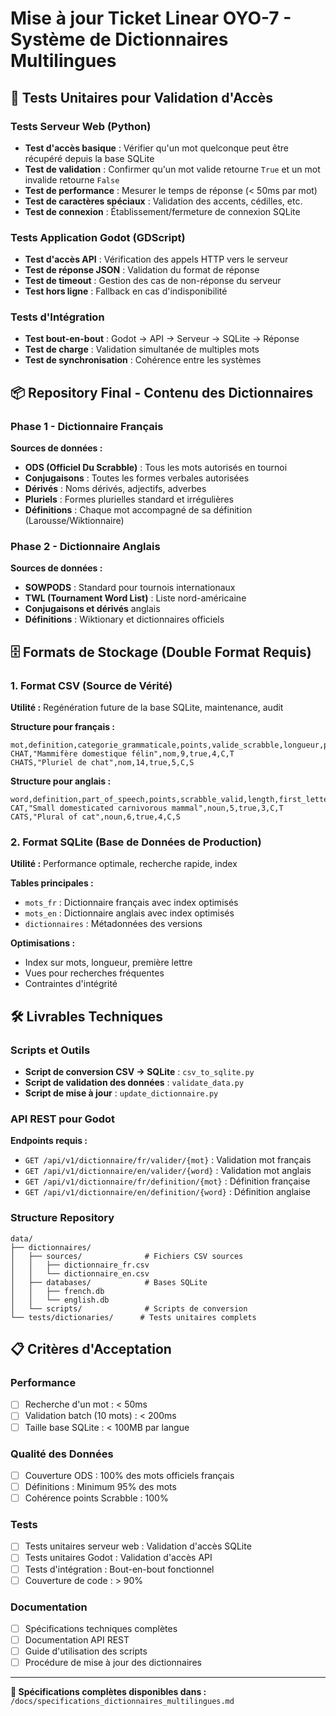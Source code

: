 # Mise à jour Ticket Linear OYO-7 - Système de Dictionnaires Multilingues

## 🧪 Tests Unitaires pour Validation d'Accès

### Tests Serveur Web (Python)
- **Test d'accès basique** : Vérifier qu'un mot quelconque peut être récupéré depuis la base SQLite
- **Test de validation** : Confirmer qu'un mot valide retourne `True` et un mot invalide retourne `False`
- **Test de performance** : Mesurer le temps de réponse (< 50ms par mot)
- **Test de caractères spéciaux** : Validation des accents, cédilles, etc.
- **Test de connexion** : Établissement/fermeture de connexion SQLite

### Tests Application Godot (GDScript)
- **Test d'accès API** : Vérification des appels HTTP vers le serveur
- **Test de réponse JSON** : Validation du format de réponse
- **Test de timeout** : Gestion des cas de non-réponse du serveur
- **Test hors ligne** : Fallback en cas d'indisponibilité

### Tests d'Intégration
- **Test bout-en-bout** : Godot → API → Serveur → SQLite → Réponse
- **Test de charge** : Validation simultanée de multiples mots
- **Test de synchronisation** : Cohérence entre les systèmes

## 📦 Repository Final - Contenu des Dictionnaires

### Phase 1 - Dictionnaire Français
**Sources de données :**
- **ODS (Officiel Du Scrabble)** : Tous les mots autorisés en tournoi
- **Conjugaisons** : Toutes les formes verbales autorisées
- **Dérivés** : Noms dérivés, adjectifs, adverbes
- **Pluriels** : Formes plurielles standard et irrégulières
- **Définitions** : Chaque mot accompagné de sa définition (Larousse/Wiktionnaire)

### Phase 2 - Dictionnaire Anglais  
**Sources de données :**
- **SOWPODS** : Standard pour tournois internationaux
- **TWL (Tournament Word List)** : Liste nord-américaine
- **Conjugaisons et dérivés** anglais
- **Définitions** : Wiktionary et dictionnaires officiels

## 🗄️ Formats de Stockage (Double Format Requis)

### 1. Format CSV (Source de Vérité)
**Utilité :** Regénération future de la base SQLite, maintenance, audit

**Structure pour français :**
```csv
mot,definition,categorie_grammaticale,points,valide_scrabble,longueur,premiere_lettre,derniere_lettre
CHAT,"Mammifère domestique félin",nom,9,true,4,C,T
CHATS,"Pluriel de chat",nom,14,true,5,C,S
```

**Structure pour anglais :**
```csv
word,definition,part_of_speech,points,scrabble_valid,length,first_letter,last_letter
CAT,"Small domesticated carnivorous mammal",noun,5,true,3,C,T
CATS,"Plural of cat",noun,6,true,4,C,S
```

### 2. Format SQLite (Base de Données de Production)
**Utilité :** Performance optimale, recherche rapide, index

**Tables principales :**
- `mots_fr` : Dictionnaire français avec index optimisés
- `mots_en` : Dictionnaire anglais avec index optimisés
- `dictionnaires` : Métadonnées des versions

**Optimisations :**
- Index sur mots, longueur, première lettre
- Vues pour recherches fréquentes
- Contraintes d'intégrité

## 🛠️ Livrables Techniques

### Scripts et Outils
- **Script de conversion CSV → SQLite** : `csv_to_sqlite.py`
- **Script de validation des données** : `validate_data.py`
- **Script de mise à jour** : `update_dictionnaire.py`

### API REST pour Godot
**Endpoints requis :**
- `GET /api/v1/dictionnaire/fr/valider/{mot}` : Validation mot français
- `GET /api/v1/dictionnaire/en/valider/{word}` : Validation mot anglais
- `GET /api/v1/dictionnaire/fr/definition/{mot}` : Définition française
- `GET /api/v1/dictionnaire/en/definition/{word}` : Définition anglaise

### Structure Repository
```
data/
├── dictionnaires/
│   ├── sources/              # Fichiers CSV sources
│   │   ├── dictionnaire_fr.csv
│   │   └── dictionnaire_en.csv
│   ├── databases/            # Bases SQLite
│   │   ├── french.db
│   │   └── english.db
│   └── scripts/              # Scripts de conversion
└── tests/dictionaries/      # Tests unitaires complets
```

## 📋 Critères d'Acceptation

### Performance
- [ ] Recherche d'un mot : < 50ms
- [ ] Validation batch (10 mots) : < 200ms
- [ ] Taille base SQLite : < 100MB par langue

### Qualité des Données
- [ ] Couverture ODS : 100% des mots officiels français
- [ ] Définitions : Minimum 95% des mots
- [ ] Cohérence points Scrabble : 100%

### Tests
- [ ] Tests unitaires serveur web : Validation d'accès SQLite
- [ ] Tests unitaires Godot : Validation d'accès API
- [ ] Tests d'intégration : Bout-en-bout fonctionnel
- [ ] Couverture de code : > 90%

### Documentation
- [ ] Spécifications techniques complètes
- [ ] Documentation API REST
- [ ] Guide d'utilisation des scripts
- [ ] Procédure de mise à jour des dictionnaires

---

**📎 Spécifications complètes disponibles dans :** `/docs/specifications_dictionnaires_multilingues.md`

